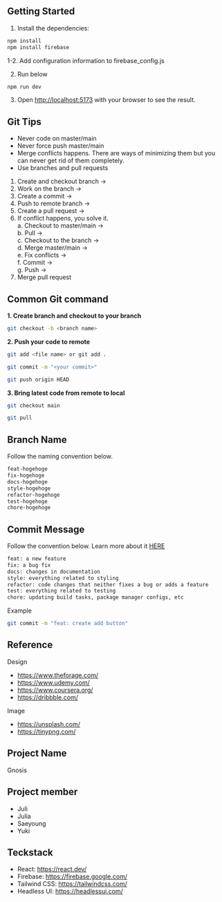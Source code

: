 ## Getting Started

1. Install the dependencies:

```bash
npm install
npm install firebase
```

1-2. Add configuration information to firebase_config.js

2. Run below

```bash
npm run dev
```

3. Open [http://localhost:5173](http://localhost:5173) with your browser to see the result.

## Git Tips

- Never code on master/main
- Never force push master/main
- Merge conflicts happens. There are ways of minimizing them but you can never get rid of them completely.
- Use branches and pull requests

1. Create and checkout branch ->
2. Work on the branch ->
3. Create a commit ->
4. Push to remote branch ->
5. Create a pull request ->
6. If conflict happens, you solve it.  
   a. Checkout to master/main ->  
   b. Pull ->  
   c. Checkout to the branch ->  
   d. Merge master/main ->  
   e. Fix conflicts ->  
   f. Commit ->  
   g. Push ->
7. Merge pull request

## Common Git command

**1. Create branch and checkout to your branch**

```bash
git checkout -b <branch name>
```

**2. Push your code to remote**

```bash
git add <file name> or git add .
```

```bash
git commit -m "<your commit>"
```

```bash
git push origin HEAD
```

**3. Bring latest code from remote to local**

```bash
git checkout main
```

```bash
git pull
```

## Branch Name

Follow the naming convention below.

```bash
feat-hogehoge
fix-hogehoge
docs-hogehoge
style-hogehoge
refactor-hogehoge
test-hogehoge
chore-hogehoge
```

## Commit Message

Follow the convention below. Learn more about it [HERE](https://dev.to/chrissiemhrk/git-commit-message-5e21)

```bash
feat: a new feature
fix: a bug fix
docs: changes in documentation
style: everything related to styling
refactor: code changes that neither fixes a bug or adds a feature
test: everything related to testing
chore: updating build tasks, package manager configs, etc
```

Example

```bash
git commit -m "feat: create add button"
```

## Reference

Design

- https://www.theforage.com/
- https://www.udemy.com/
- https://www.coursera.org/
- https://dribbble.com/

Image

- https://unsplash.com/
- https://tinypng.com/

## Project Name

Gnosis

## Project member

- Juli
- Julia
- Saeyoung
- Yuki

## Teckstack

- React: https://react.dev/
- Firebase: https://firebase.google.com/
- Tailwind CSS: https://tailwindcss.com/
- Headless UI: https://headlessui.com/

